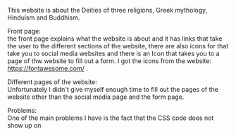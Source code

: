 This website is about the Deities of three religions, Greek mythology, Hinduism and Buddhism.

Front page: <br>
the front page explains what the website is about and it has links that take the user to the different sections of the website, there are also icons for that take you to social media websites and there is an Icon that takes you to a page of thw website to fill out a form.
I got the icons from the website: https://fontawesome.com/ .

Different pages of the website:<br>
Unfortunately I didn't give myself enough time to fill out the pages of the website other than the social media page and the form page.

Problems: <br>
One of the main problems I have is the fact that the CSS code does not show up on 
